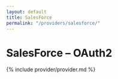 ```yaml
---
layout: default
title: SalesForce
permalink: "/providers/salesforce/"
---
```

# SalesForce – OAuth2

{% include provider/provider.md %}

